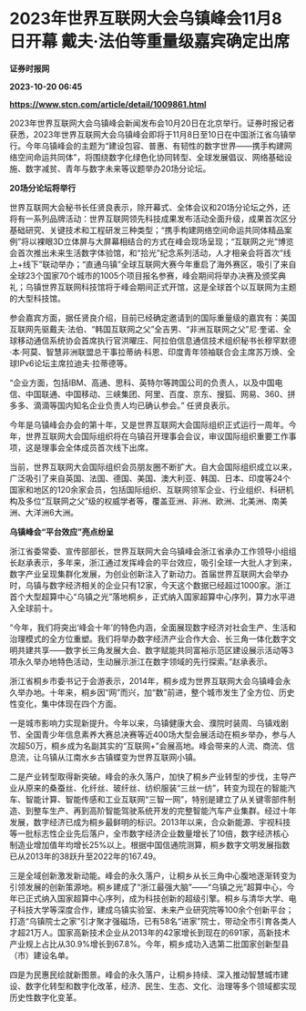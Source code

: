 # 2023年世界互联网大会乌镇峰会11月8日开幕 戴夫·法伯等重量级嘉宾确定出席
**证券时报网**

**2023-10-20 06:45**

**https://www.stcn.com/article/detail/1009861.html**

2023年世界互联网大会乌镇峰会新闻发布会10月20日在北京举行。证券时报记者获悉，2023年世界互联网大会乌镇峰会即将于11月8日至10日在中国浙江省乌镇举行。今年乌镇峰会的主题为“建设包容、普惠、有韧性的数字世界——携手构建网络空间命运共同体”，将围绕数字化绿色化协同转型、全球发展倡议、网络基础设施、数字减贫、青年与数字未来等议题举办20场分论坛。  

**20场分论坛将举行**

世界互联网大会秘书长任贤良表示，除开幕式、全体会议和20场分论坛之外，还将有一系列品牌活动：世界互联网领先科技成果发布活动全面升级，成果首次区分基础研究、关键技术和工程研发三种类型；“携手构建网络空间命运共同体精品案例”将以裸眼3D立体屏与大屏幕相结合的方式在峰会现场呈现；“互联网之光”博览会首次推出未来生活数字体验馆，和“拾光”纪念系列活动，人才相亲会将首次“线上+线下”联动举办；“直通乌镇”全球互联网大赛今年重启了海外赛区，吸引了来自全球23个国家70个城市的1005个项目报名参赛，峰会期间将举办决赛及颁奖典礼；乌镇世界互联网科技馆将于峰会期间正式开馆，这是全球首个以互联网为主题的大型科技馆。

参会嘉宾方面，据任贤良介绍，目前已经确定邀请到的国际重量级的嘉宾有：美国互联网先驱戴夫·法伯、“韩国互联网之父”全吉男、“非洲互联网之父”尼·奎诺、全球移动通信系统协会首席执行官洪曜庄、阿拉伯信息通信技术组织秘书长穆罕默德·本·阿莫、智慧非洲联盟总干事拉蒂纳·科恩、印度青年领袖联合会主席苏万焕、全球IPv6论坛主席拉迪夫·拉蒂德等。

“企业方面，包括IBM、高通、思科、英特尔等跨国公司的负责人，以及中国电信、中国联通、中国移动、三峡集团、阿里、百度、京东、搜狐、网易、360、拼多多、滴滴等国内知名企业负责人均已确认参会。” 任贤良表示。

今年是乌镇峰会办会的第十年，又是世界互联网大会国际组织正式运行一周年。今年，世界互联网大会国际组织将在乌镇召开理事会会议，审议国际组织重要工作事项，这是理事会全体成员首次线下出席。

当前，世界互联网大会国际组织会员朋友圈不断扩大。自大会国际组织成立以来，广泛吸引了来自英国、法国、德国、美国、澳大利亚、韩国、日本、印度等24个国家和地区的120余家会员，包括国际组织、互联网领军企业、行业组织、科研机构及多位“互联网之父”级的权威学者等，覆盖亚洲、非洲、欧洲、北美洲、南美洲、大洋洲6大洲。

**乌镇峰会“平台效应”亮点纷呈**

浙江省委常委、宣传部部长，世界互联网大会乌镇峰会浙江省承办工作领导小组组长赵承表示，多年来，浙江通过发挥峰会的平台效应，吸引全球一大批人才到来，数字产业呈现集群化发展，为创业创新注入了新动力。首届世界互联网大会举办时，乌镇与数字经济相关的企业只有12家，今天这个数据已经超过1000家。浙江首个大型超算中心“乌镇之光”落地桐乡，正式纳入国家超算中心序列，算力水平进入全球前十。

“今年，我们将突出‘峰会十年’的特色内涵，全面展现数字经济对社会生产、生活和治理模式的全方位重塑。我们将举办数字经济产业合作大会、长三角一体化数字文明共建共享——数字长三角发展大会、数字赋能共同富裕示范区建设展示活动等3项永久举办地特色活动，生动展示浙江在数字领域的先行探索。”赵承表示。

浙江省桐乡市委书记于会游表示，2014年，桐乡成为世界互联网大会乌镇峰会永久举办地。十年来，桐乡因“网”而兴，加“数”前进，整个城市发生了全方位、历史性变化，集中体现在四个方面。

一是城市影响力实现新提升。今年以来，乌镇健康大会、濮院时装周、乌镇戏剧节、全国青少年信息素养大赛总决赛等近400场大型会展活动在桐乡举办，参与人次超50万，桐乡成为名副其实的“互联网+”会展高地。峰会带来的人流、商流、信息流，让乌镇从江南水乡古镇蝶变为世界互联网小镇。

二是产业转型取得新突破。峰会的永久落户，加快了桐乡产业转型的步伐，主导产业从原来的桑蚕丝、化纤丝、玻纤丝、纺织服装“三丝一纺”，转变为现在的智能汽车、智能计算、智能传感和工业互联网“三智一网”，特别是建立了从关键零部件制造、到整车生产、再到高阶智能驾驶系统开发的完整智能汽车产业集群。经过十年发展，数字经济已成为桐乡最鲜明的标识。2013年以来，合众新能源、宇视科技等一批标志性企业先后落户，全市数字经济企业数量增长了10倍，数字经济核心制造业增加值年均增长25%以上。根据中国信通院测算，桐乡数字文明发展指数已从2013年的38跃升至2022年的167.49。

三是全域创新激发新动能。峰会的永久落户，让桐乡从长三角中心腹地逐渐转变为引领发展的创新策源地。桐乡建成了“浙江最强大脑”——“乌镇之光”超算中心，今年已正式纳入国家超算中心序列，成为科技创新的超级引擎。桐乡与清华大学、电子科技大学等深度合作，建成乌镇实验室、未来产业研究院等100余个创新平台；打造“乌镇院士之家”引才聚才强磁场，已有58名“进家”院士，带动全市引育各类人才超21万人。国家高新技术企业从2013年的42家增长到现在的691家，高新技术产业规上占比从30.9%增长到67.8%。今年，桐乡成功入选第二批国家创新型县（市）建设名单。

四是为民惠民绘就新图景。峰会的永久落户，让桐乡持续、深入推动智慧城市建设、数字化转型和数字化改革，经济、民生、生态、文化、治理等多个领域都实现历史性数字化变革。